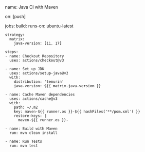 name: Java CI with Maven

on: [push]

jobs:
  build:
    runs-on: ubuntu-latest

    strategy:
      matrix:
        java-version: [11, 17]

    steps:
    - name: Checkout Repository
      uses: actions/checkout@v3

    - name: Set up JDK
      uses: actions/setup-java@v3
      with:
        distribution: 'temurin'
        java-version: ${{ matrix.java-version }}

    - name: Cache Maven dependencies
      uses: actions/cache@v3
      with:
        path: ~/.m2
        key: maven-${{ runner.os }}-${{ hashFiles('**/pom.xml') }}
        restore-keys: |
          maven-${{ runner.os }}-

    - name: Build with Maven
      run: mvn clean install

    - name: Run Tests
      run: mvn test
